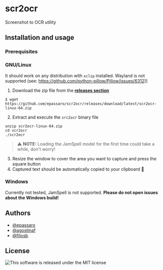 # scr2ocr

Screenshot to OCR utility

## Installation and usage

### Prerequisites

### GNU/Linux
It should work on any distribution with `xclip` installed. Wayland is not supported (see: https://github.com/python-pillow/Pillow/issues/6312)]

1. Download the zip file from the [**releases section**](https://github.com/epassaro/scr2ocr/releases/tag/latest)
  ```
  $ wget https://github.com/epassaro/scr2ocr/releases/download/latest/scr2ocr-linux-64.zip
  ```
2. Extract and execute the `src2ocr` binary file
  ```
  unzip scr2ocr-linux-64.zip
  cd scr2ocr
  ./scr2ocr
  ```
   > :warning: **NOTE:** Loading the JamSpell model for the first time could take a while, don't worry!

3. Resize the window to cover the area you want to capture and press the square button
4. Captured text should be automatically copied to your clipboard :tada:

### Windows
Currently not tested, JamSpell is not supported. **Please do not open issues about the Windows build!**

## Authors
- [@epassaro](https://github.com/epassaro)
- [@agostinaf](https://github.com/agostinaf)
- [@fitosb](https://github.com/fitosb)

## License
![This software is released under the MIT license](https://img.shields.io/github/license/epassaro/scr2ocr)
